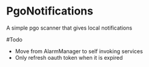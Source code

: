 # PgoNotifications
A simple pgo scanner that gives local notifications

#Todo
- Move from AlarmManager to self invoking services
- Only refresh oauth token when it is expired
